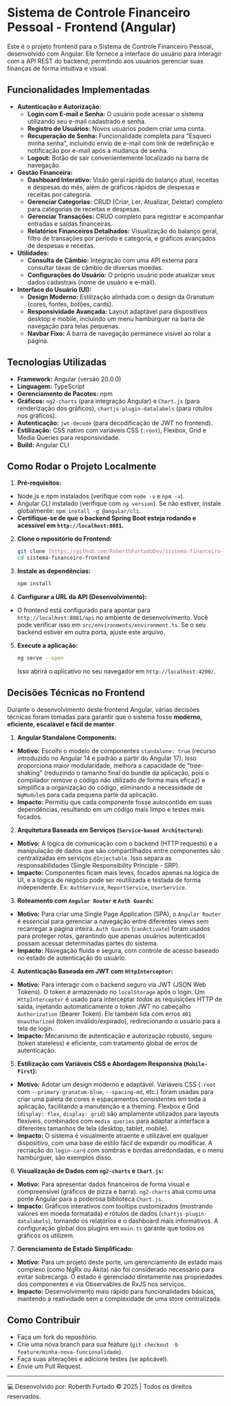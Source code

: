 # Sistema de Controle Financeiro Pessoal - Frontend (Angular)

Este é o projeto frontend para o Sistema de Controle Financeiro Pessoal, desenvolvido com Angular. Ele fornece a interface do usuário para interagir com a API REST do backend, permitindo aos usuários gerenciar suas finanças de forma intuitiva e visual.

## Funcionalidades Implementadas

* **Autenticação e Autorização:**
  * **Login com E-mail e Senha:** O usuário pode acessar o sistema utilizando seu e-mail cadastrado e senha.
  * **Registro de Usuários:** Novos usuários podem criar uma conta.
  * **Recuperação de Senha:** Funcionalidade completa para "Esqueci minha senha", incluindo envio de e-mail com link de redefinição e notificação por e-mail após a mudança de senha.
  * **Logout:** Botão de sair convenientemente localizado na barra de navegação.
* **Gestão Financeira:**
  * **Dashboard Interativo:** Visão geral rápida do balanço atual, receitas e despesas do mês, além de gráficos rápidos de despesas e receitas por categoria.
  * **Gerenciar Categorias:** CRUD (Criar, Ler, Atualizar, Deletar) completo para categorias de receitas e despesas.
  * **Gerenciar Transações:** CRUD completo para registrar e acompanhar entradas e saídas financeiras.
  * **Relatórios Financeiros Detalhados:** Visualização do balanço geral, filtro de transações por período e categoria, e gráficos avançados de despesas e receitas.
* **Utilidades:**
  * **Consulta de Câmbio:** Integração com uma API externa para consultar taxas de câmbio de diversas moedas.
  * **Configurações do Usuário:** O próprio usuário pode atualizar seus dados cadastrais (nome de usuário e e-mail).
* **Interface do Usuário (UI):**
  * **Design Moderno:** Estilização alinhada com o design da Granatum (cores, fontes, botões, cards).
  * **Responsividade Avançada:** Layout adaptável para dispositivos desktop e mobile, incluindo um menu hambúrguer na barra de navegação para telas pequenas.
  * **Navbar Fixo:** A barra de navegação permanece visível ao rolar a página.

## Tecnologias Utilizadas

* **Framework:** Angular (versão 20.0.0)
* **Linguagem:** TypeScript
* **Gerenciamento de Pacotes:** npm
* **Gráficos:** `ng2-charts` (para integração Angular) e `Chart.js` (para renderização dos gráficos), `chartjs-plugin-datalabels` (para rótulos nos gráficos).
* **Autenticação:** `jwt-decode` (para decodificação de JWT no frontend).
* **Estilização:** CSS nativo com variáveis CSS (`:root`), Flexbox, Grid e Media Queries para responsividade.
* **Build:** Angular CLI

## Como Rodar o Projeto Localmente

1.  **Pré-requisitos:**
  * Node.js e npm instalados (verifique com `node -v` e `npm -v`).
  * Angular CLI instalado (verifique com `ng version`). Se não estiver, instale globalmente: `npm install -g @angular/cli`.
  * **Certifique-se de que o backend Spring Boot esteja rodando e acessível em `http://localhost:8081`.**

2.  **Clone o repositório do Frontend:**
    ```bash
    git clone [https://github.com/RoberthFurtadoDev/sistema-financeiro-frontend.git](https://github.com/RoberthFurtadoDev/sistema-financeiro-frontend.git) # (ou a URL real do seu repositório frontend)
    cd sistema-financeiro-frontend
    ```

3.  **Instale as dependências:**
    ```bash
    npm install
    ```

4.  **Configurar a URL da API (Desenvolvimento):**
  * O frontend está configurado para apontar para `http://localhost:8081/api` no ambiente de desenvolvimento. Você pode verificar isso em `src/environments/environment.ts`. Se o seu backend estiver em outra porta, ajuste este arquivo.

5.  **Execute a aplicação:**
    ```bash
    ng serve --open
    ```
    Isso abrirá o aplicativo no seu navegador em `http://localhost:4200/`.

## Decisões Técnicas no Frontend

Durante o desenvolvimento deste frontend Angular, várias decisões técnicas foram tomadas para garantir que o sistema fosse **moderno, eficiente, escalável e fácil de manter**.

1.  **Angular Standalone Components:**
  * **Motivo:** Escolhi o modelo de componentes `standalone: true` (recurso introduzido no Angular 14 e padrão a partir do Angular 17). Isso proporciona maior modularidade, melhora a capacidade de "tree-shaking" (reduzindo o tamanho final do bundle da aplicação, pois o compilador remove o código não utilizado de forma mais eficaz) e simplifica a organização do código, eliminando a necessidade de `NgModule`s para cada pequena parte da aplicação.
  * **Impacto:** Permitiu que cada componente fosse autocontido em suas dependências, resultando em um código mais limpo e testes mais focados.

2.  **Arquitetura Baseada em Serviços (`Service-based Architecture`):**
  * **Motivo:** A lógica de comunicação com o backend (HTTP requests) e a manipulação de dados que são compartilhados entre componentes são centralizadas em serviços `@Injectable`. Isso separa as responsabilidades (Single Responsibility Principle - SRP).
  * **Impacto:** Componentes ficam mais leves, focados apenas na lógica de UI, e a lógica de negócio pode ser reutilizada e testada de forma independente. Ex: `AuthService`, `ReportService`, `UserService`.

3.  **Roteamento com `Angular Router` e `Auth Guards`:**
  * **Motivo:** Para criar uma Single Page Application (SPA), o `Angular Router` é essencial para gerenciar a navegação entre diferentes views sem recarregar a página inteira. `Auth Guards` (`canActivate`) foram usados para proteger rotas, garantindo que apenas usuários autenticados possam acessar determinadas partes do sistema.
  * **Impacto:** Navegação fluida e segura, com controle de acesso baseado no estado de autenticação do usuário.

4.  **Autenticação Baseada em JWT com `HttpInterceptor`:**
  * **Motivo:** Para interagir com o backend seguro via JWT (JSON Web Tokens). O token é armazenado no `localStorage` após o login. Um `HttpInterceptor` é usado para interceptar *todas* as requisições HTTP de saída, injetando automaticamente o token JWT no cabeçalho `Authorization` (Bearer Token). Ele também lida com erros `401 Unauthorized` (token inválido/expirado), redirecionando o usuário para a tela de login.
  * **Impacto:** Mecanismo de autenticação e autorização robusto, seguro (token stateless) e eficiente, com tratamento global de erros de autenticação.

5.  **Estilização com Variáveis CSS e Abordagem Responsiva (`Mobile-First`):**
  * **Motivo:** Adotar um design moderno e adaptável. Variáveis CSS (`:root` com `--primary-granatum-blue`, `--spacing-md`, etc.) foram usadas para criar uma paleta de cores e espaçamentos consistentes em toda a aplicação, facilitando a manutenção e a theming. Flexbox e Grid (`display: flex`, `display: grid`) são amplamente utilizados para layouts flexíveis, combinados com `media queries` para adaptar a interface a diferentes tamanhos de tela (desktop, tablet, mobile).
  * **Impacto:** O sistema é visualmente atraente e utilizável em qualquer dispositivo, com uma base de estilo fácil de expandir ou modificar. A recriação do `login-card` com sombras e bordas arredondadas, e o menu hambúrguer, são exemplos disso.

6.  **Visualização de Dados com `ng2-charts` e `Chart.js`:**
  * **Motivo:** Para apresentar dados financeiros de forma visual e compreensível (gráficos de pizza e barra). `ng2-charts` atua como uma ponte Angular para a poderosa biblioteca `Chart.js`.
  * **Impacto:** Gráficos interativos com tooltips customizados (mostrando valores em moeda formatada) e rótulos de dados (`chartjs-plugin-datalabels`), tornando os relatórios e o dashboard mais informativos. A configuração global dos plugins em `main.ts` garante que todos os gráficos os utilizem.

7.  **Gerenciamento de Estado Simplificado:**
  * **Motivo:** Para um projeto deste porte, um gerenciamento de estado mais complexo (como NgRx ou Akita) não foi considerado necessário para evitar sobrecarga. O estado é gerenciado diretamente nas propriedades dos componentes e via Observables de RxJS nos serviços.
  * **Impacto:** Desenvolvimento mais rápido para funcionalidades básicas, mantendo a reatividade sem a complexidade de uma store centralizada.

## Como Contribuir

* Faça um fork do repositório.
* Crie uma nova branch para sua feature (`git checkout -b feature/minha-nova-funcionalidade`).
* Faça suas alterações e adicione testes (se aplicável).
* Envie um Pull Request.

---
💻 Desenvolvido por: Roberth Furtado © 2025 | Todos os direitos reservados.
